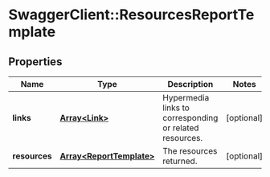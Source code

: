 # SwaggerClient::ResourcesReportTemplate

## Properties
Name | Type | Description | Notes
------------ | ------------- | ------------- | -------------
**links** | [**Array&lt;Link&gt;**](Link.md) | Hypermedia links to corresponding or related resources. | [optional] 
**resources** | [**Array&lt;ReportTemplate&gt;**](ReportTemplate.md) | The resources returned. | [optional] 

